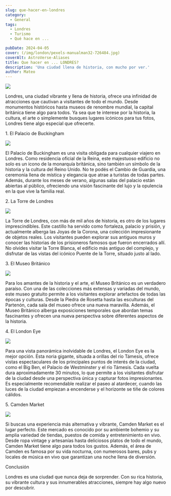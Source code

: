 ```yaml
---
slug: que-hacer-en-londres
category:
  - General
tags:
  - Londres
  - Turismo
  - Qué hace en ...

pubDate: 2024-04-05
cover: (/img/london/pexels-manualman32-726484.jpg)
coverAlt: AstroVerse-Aliases
title: Que hacer en ... LONDRES?
description: 'Una ciudad llena de historia, con mucho por ver.'
author: Mateo
---
```


![](/img/london/pexels-manualman32-726484.jpg)

Londres, una ciudad vibrante y llena de historia, ofrece una infinidad de atracciones que cautivan a visitantes de todo el mundo. Desde monumentos históricos hasta museos de renombre mundial, la capital británica tiene algo para todos.       Ya sea que te interese por la historia, la cultura, el arte o simplemente busques lugares icónicos para tus fotos, Londres tiene algo especial que ofrecerte.

1\. El Palacio de Buckingham 

![](</img/london/buckingham palace.jpg>)

El Palacio de Buckingham es una visita obligada para cualquier viajero en Londres. Como residencia oficial de la Reina, este majestuoso edificio no solo es un icono de la monarquía británica, sino también un símbolo de la historia y la cultura del Reino Unido. No te podés el Cambio de Guardia, una ceremonia llena de mística y elegancia que atrae a turistas de todas partes. Además, durante los meses de verano, algunas salas del palacio están abiertas al público, ofreciendo una visión fascinante del lujo y la opulencia en la que vive la familia real.

2\. La Torre de Londres 

![](</img/london/tower of london.jpg>)

La Torre de Londres, con más de mil años de historia, es otro de los lugares imprescindibles. Este castillo ha servido como fortaleza, palacio y prisión, y actualmente alberga las Joyas de la Corona, una colección impresionante de objetos reales. Los visitantes pueden explorar sus antiguos muros y conocer las historias de los prisioneros famosos que fueron encerrados allí. No olvides visitar la Torre Blanca, el edificio más antiguo del complejo, y disfrutar de las vistas del icónico Puente de la Torre, situado justo al lado.

3\. El Museo Británico 

![](</img/london/london museum.jpg>)

Para los amantes de la historia y el arte, el Museo Británico es un verdadero paraíso. Con una de las colecciones más extensas y variadas del mundo, este museo gratuito permite a los visitantes explorar artefactos de todas las épocas y culturas. Desde la Piedra de Rosetta hasta las esculturas del Partenón, cada sala del museo ofrece una nueva maravilla. Además, el Museo Británico alberga exposiciones temporales que abordan temas fascinantes y ofrecen una nueva perspectiva sobre diferentes aspectos de la historia.

4\. El London Eye

![](</img/london/london eye.jpg>)

Para una vista panorámica inolvidable de Londres, el London Eye es la mejor opción. Esta noria gigante, situada a orillas del río Támesis, ofrece vistas espectaculares de los principales puntos de interés de la ciudad, como el Big Ben, el Palacio de Westminster y el río Támesis. Cada vuelta dura aproximadamente 30 minutos, lo que permite a los visitantes disfrutar de la ciudad desde una perspectiva única y capturar fotos impresionantes. Es especialmente recomendable realizar el paseo al atardecer, cuando las luces de la ciudad empiezan a encenderse y el horizonte se tiñe de colores cálidos.

5\. Camden Market 

![](</img/london/camdem market.jpg>)

Si buscas una experiencia más alternativa y vibrante, Camden Market es el lugar perfecto. Este mercado es conocido por su ambiente bohemio y su amplia variedad de tiendas, puestos de comida y entretenimiento en vivo. Desde ropa vintage y artesanías hasta deliciosos platos de todo el mundo, Camden Market tiene algo para todos los gustos. Además, el área de Camden es famosa por su vida nocturna, con numerosos bares, pubs y locales de música en vivo que garantizan una noche llena de diversión.

Conclusión 

Londres es una ciudad que nunca deja de sorprender. Con su rica historia, su vibrante cultura y sus innumerables atracciones, siempre hay algo nuevo por descubrir.
